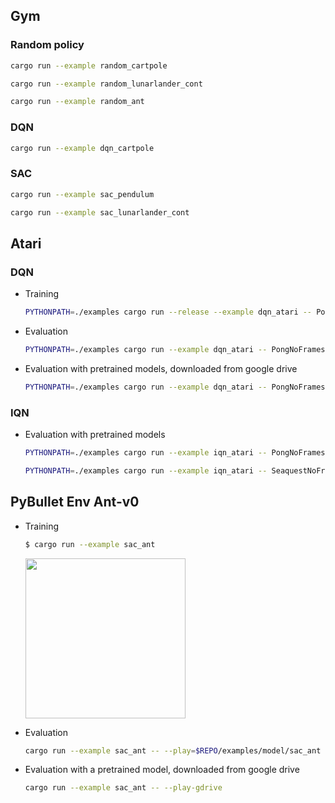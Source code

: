 ## Gym

### Random policy

```bash
cargo run --example random_cartpole
```

```bash
cargo run --example random_lunarlander_cont
```

```bash
cargo run --example random_ant
```

### DQN

```bash
cargo run --example dqn_cartpole
```

### SAC

```bash
cargo run --example sac_pendulum
```

```bash
cargo run --example sac_lunarlander_cont
```

## Atari

### DQN

* Training

  ```bash
  PYTHONPATH=./examples cargo run --release --example dqn_atari -- PongNoFrameskip-v4
  ```

* Evaluation

  ```bash
  PYTHONPATH=./examples cargo run --example dqn_atari -- PongNoFrameskip-v4 --play ./examples/model/dqn_PongNoFrameskip-v4
  ```

* Evaluation with pretrained models, downloaded from google drive

  ```bash
  PYTHONPATH=./examples cargo run --example dqn_atari -- PongNoFrameskip-v4 --play-gdrive
  ```

### IQN

* Evaluation with pretrained models

  ```bash
  PYTHONPATH=./examples cargo run --example iqn_atari -- PongNoFrameskip-v4 --play-gdrive
  ```

  ```bash
  PYTHONPATH=./examples cargo run --example iqn_atari -- SeaquestNoFrameskip-v4 --play-gdrive
  ```

## PyBullet Env Ant-v0

* Training

  ```bash
  $ cargo run --example sac_ant
  ```

  <img src="https://drive.google.com/uc?id=16TEKfby6twCP6PxYoSlBqzOPEwVk1o4Q" width="256">

* Evaluation

  ```bash
  cargo run --example sac_ant -- --play=$REPO/examples/model/sac_ant
  ```

* Evaluation with a pretrained model, downloaded from google drive

  ```bash
  cargo run --example sac_ant -- --play-gdrive
  ```
